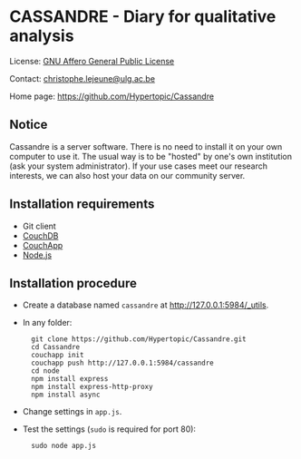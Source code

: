 CASSANDRE - Diary for qualitative analysis
==========================================

License: [GNU Affero General Public License](http://www.gnu.org/licenses/agpl.html)

Contact: <christophe.lejeune@ulg.ac.be>

Home page: <https://github.com/Hypertopic/Cassandre>

Notice
------

Cassandre is a server software. There is no need to install it on your own computer to use it. The usual way is to be "hosted" by one's own institution (ask your system administrator). If your use cases meet our research interests, we can also host your data on our community server.

Installation requirements
-------------------------

* Git client
* [CouchDB](http://couchdb.apache.org/)
* [CouchApp](https://github.com/jchris/couchapp) 
* [Node.js](http://nodejs.org/)

Installation procedure
----------------------

* Create a database named ``cassandre`` at <http://127.0.0.1:5984/_utils>.

* In any folder:

        git clone https://github.com/Hypertopic/Cassandre.git
        cd Cassandre
        couchapp init
        couchapp push http://127.0.0.1:5984/cassandre
        cd node
        npm install express
        npm install express-http-proxy
        npm install async

* Change settings in `app.js`.
* Test the settings (`sudo` is required for port 80):

        sudo node app.js
